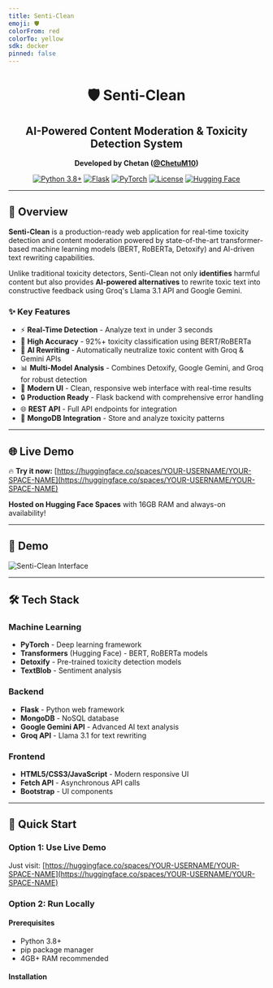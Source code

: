 ```yaml
---
title: Senti-Clean
emoji: 🛡️
colorFrom: red
colorTo: yellow
sdk: docker
pinned: false
---
```


<div align="center">

# 🛡️ Senti-Clean

## AI-Powered Content Moderation & Toxicity Detection System

**Developed by Chetan ([@ChetuM10](https://github.com/ChetuM10))**

[![Python 3.8+](https://img.shields.io/badge/python-3.8+-blue.svg)](https://www.python.org/downloads/)
[![Flask](https://img.shields.io/badge/flask-2.0+-green.svg)](https://flask.palletsprojects.com/)
[![PyTorch](https://img.shields.io/badge/pytorch-2.0+-orange.svg)](https://pytorch.org/)
[![License](https://img.shields.io/badge/License-Apache%202.0-blue.svg)](https://opensource.org/licenses/Apache-2.0)
[![Hugging Face](https://img.shields.io/badge/🤗-Hugging%20Face-yellow)](https://huggingface.co/spaces/YOUR-USERNAME/YOUR-SPACE-NAME)

</div>

---

## 🚀 Overview

**Senti-Clean** is a production-ready web application for real-time toxicity detection and content moderation powered by state-of-the-art transformer-based machine learning models (BERT, RoBERTa, Detoxify) and AI-driven text rewriting capabilities.

Unlike traditional toxicity detectors, Senti-Clean not only **identifies** harmful content but also provides **AI-powered alternatives** to rewrite toxic text into constructive feedback using Groq's Llama 3.1 API and Google Gemini.

### ✨ Key Features

- ⚡ **Real-Time Detection** - Analyze text in under 3 seconds
- 🎯 **High Accuracy** - 92%+ toxicity classification using BERT/RoBERTa
- 🤖 **AI Rewriting** - Automatically neutralize toxic content with Groq & Gemini APIs
- 📊 **Multi-Model Analysis** - Combines Detoxify, Google Gemini, and Groq for robust detection
- 🎨 **Modern UI** - Clean, responsive web interface with real-time results
- 🔒 **Production Ready** - Flask backend with comprehensive error handling
- 🌐 **REST API** - Full API endpoints for integration
- 💾 **MongoDB Integration** - Store and analyze toxicity patterns

---

## 🌐 Live Demo

🔥 **Try it now:** [https://huggingface.co/spaces/YOUR-USERNAME/YOUR-SPACE-NAME](https://huggingface.co/spaces/YOUR-USERNAME/YOUR-SPACE-NAME)

**Hosted on Hugging Face Spaces** with 16GB RAM and always-on availability!

---

## 📸 Demo

![Senti-Clean Interface](screenshot.png)

---

## 🛠️ Tech Stack

### Machine Learning

- **PyTorch** - Deep learning framework
- **Transformers** (Hugging Face) - BERT, RoBERTa models
- **Detoxify** - Pre-trained toxicity detection models
- **TextBlob** - Sentiment analysis

### Backend

- **Flask** - Python web framework
- **MongoDB** - NoSQL database
- **Google Gemini API** - Advanced AI text analysis
- **Groq API** - Llama 3.1 for text rewriting

### Frontend

- **HTML5/CSS3/JavaScript** - Modern responsive UI
- **Fetch API** - Asynchronous API calls
- **Bootstrap** - UI components

---

## 🚀 Quick Start

### Option 1: Use Live Demo

Just visit: [https://huggingface.co/spaces/YOUR-USERNAME/YOUR-SPACE-NAME](https://huggingface.co/spaces/YOUR-USERNAME/YOUR-SPACE-NAME)

### Option 2: Run Locally

#### Prerequisites

- Python 3.8+
- pip package manager
- 4GB+ RAM recommended

#### Installation
